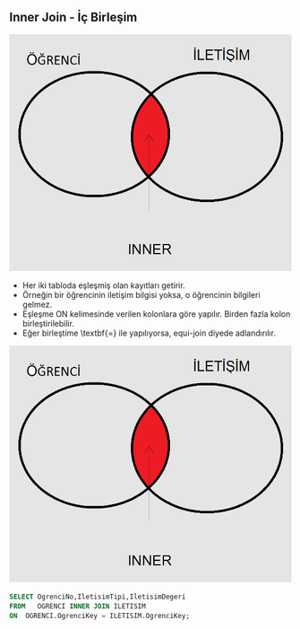 ## Inner Join  - İç Birleşim

![join-inner-example1-tr](images/join-inner-example1-tr.png)



- Her iki tabloda eşleşmiş olan kayıtları getirir.
- Örneğin bir öğrencinin iletişim bilgisi yoksa, o öğrencinin bilgileri gelmez.
- Eşleşme ON kelimesinde verilen kolonlara göre yapılır. Birden fazla kolon birleştirilebilir.
- Eğer birleştime \textbf{=} ile yapılıyorsa, equi-join diyede adlandırılır.

![join-inner-example1-tr](images/join-inner-example1-tr.png)



```sql
SELECT OgrenciNo,IletisimTipi,IletisimDegeri
FROM   OGRENCI INNER JOIN ILETISIM
ON  OGRENCI.OgrenciKey = ILETISIM.OgrenciKey;
```




